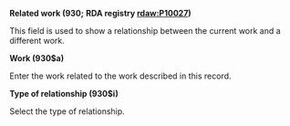 **Related work (930;** **RDA registry [rdaw:P10027](http://www.rdaregistry.info/Elements/w/#P10027))**

This field is used to show a relationship between the current work and a different work.



**Work (930$a)**

Enter the work related to the work described in this record.



**Type of relationship (930$i)**

Select the type of relationship.